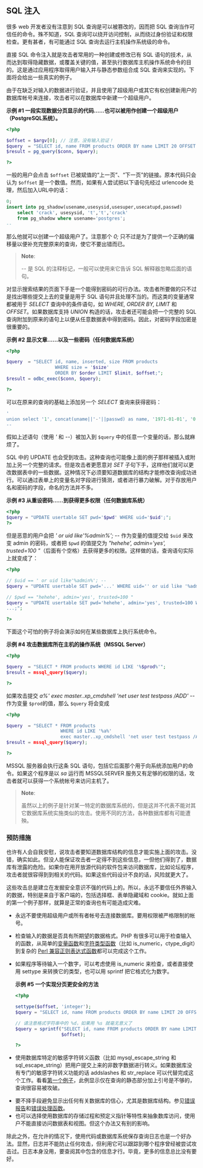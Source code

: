 SQL 注入
--------

很多 web 开发者没有注意到 SQL 查询是可以被篡改的，因而把 SQL
查询当作可信任的命令。殊不知道，SQL
查询可以绕开访问控制，从而绕过身份验证和权限检查。更有甚者，有可能通过
SQL 查询去运行主机操作系统级的命令。

直接 SQL 命令注入就是攻击者常用的一种创建或修改已有 SQL
语句的技术，从而达到取得隐藏数据，或覆盖关键的值，甚至执行数据库主机操作系统命令的目的。这是通过应用程序取得用户输入并与静态参数组合成
SQL 查询来实现的。下面将会给出一些真实的例子。

由于在缺乏对输入的数据进行验证，并且使用了超级用户或其它有权创建新用户的数据库帐号来连接，攻击者可以在数据库中新建一个超级用户。

**示例 \#1
一段实现数据分页显示的代码……也可以被用作创建一个超级用户（PostgreSQL系统）。**

``` php
<?php

$offset = $argv[0]; // 注意，没有输入验证！
$query  = "SELECT id, name FROM products ORDER BY name LIMIT 20 OFFSET $offset;";
$result = pg_query($conn, $query);

?>
```

一般的用户会点击 `$offset`
已被斌值的“上一页”、“下一页”的链接。原本代码只会认为 `$offset`
是一个数值。然而，如果有人尝试把以下语句先经过 <span
class="function">urlencode</span> 处理，然后加入URL中的话：

``` sql
0;
insert into pg_shadow(usename,usesysid,usesuper,usecatupd,passwd)
    select 'crack', usesysid, 't','t','crack'
    from pg_shadow where usename='postgres';
--
```

那么他就可以创建一个超级用户了。注意那个 *0;*
只不过是为了提供一个正确的偏移量以便补充完整原来的查询，使它不要出错而已。

> **Note**:
>
> *--* 是 SQL 的注释标记，一般可以使用来它告诉 SQL
> 解释器忽略后面的语句。

对显示搜索结果的页面下手是一个能得到密码的可行办法。攻击者所要做的只不过是找出哪些提交上去的变量是用于
SQL 语句并且处理不当的。而这类的变量通常都被用于 *SELECT*
查询中的条件语句，如 *WHERE, ORDER BY, LIMIT* 和
*OFFSET*。如果数据库支持 *UNION* 构造的话，攻击者还可能会把一个完整的
SQL
查询附加到原来的语句上以便从任意数据表中得到密码。因此，对密码字段加密是很重要的。

**示例 \#2 显示文章……以及一些密码（任何数据库系统）**

``` php
<?php

$query  = "SELECT id, name, inserted, size FROM products
                  WHERE size = '$size'
                  ORDER BY $order LIMIT $limit, $offset;";
$result = odbc_exec($conn, $query);

?>
```

可以在原来的查询的基础上添加另一个 *SELECT* 查询来获得密码：

``` sql
'
union select '1', concat(uname||'-'||passwd) as name, '1971-01-01', '0' from usertable;
--
```

假如上述语句（使用 *'* 和 *--*）被加入到 `$query`
中的任意一个变量的话，那么就麻烦了。

SQL 中的 UPDATE
也会受到攻击。这种查询也可能像上面的例子那样被插入或附加上另一个完整的请求。但是攻击者更愿意对
*SET*
子句下手，这样他们就可以更改数据表中的一些数据。这种情况下必须要知道数据库的结构才能修改查询成功进行。可以通过表单上的变量名对字段进行猜测，或者进行暴力破解。对于存放用户名和密码的字段，命名的方法并不多。

**示例 \#3 从重设密码……到获得更多权限（任何数据库系统）**

``` php
<?php
$query = "UPDATE usertable SET pwd='$pwd' WHERE uid='$uid';";
?>
```

但是恶意的用户会把 *' or uid like'%admin%'; --* 作为变量的值提交给
`$uid` 来改变 admin 的密码，或者把 `$pwd` 的值提交为 *"hehehe',
admin='yes', trusted=100
"*（后面有个空格）去获得更多的权限。这样做的话，查询语句实际上就变成了：

``` php
<?php

// $uid == ' or uid like'%admin%'; --
$query = "UPDATE usertable SET pwd='...' WHERE uid='' or uid like '%admin%'; --";

// $pwd == "hehehe', admin='yes', trusted=100 "
$query = "UPDATE usertable SET pwd='hehehe', admin='yes', trusted=100 WHERE
...;";

?>
```

下面这个可怕的例子将会演示如何在某些数据库上执行系统命令。

**示例 \#4 攻击数据库所在主机的操作系统（MSSQL Server）**

``` php
<?php

$query  = "SELECT * FROM products WHERE id LIKE '%$prod%'";
$result = mssql_query($query);

?>
```

如果攻击提交 *a%' exec master..xp\_cmdshell 'net user test testpass
/ADD' --* 作为变量 `$prod`的值，那么 `$query` 将会变成

``` php
<?php

$query  = "SELECT * FROM products
                    WHERE id LIKE '%a%'
                    exec master..xp_cmdshell 'net user test testpass /ADD'--";
$result = mssql_query($query);

?>
```

MSSQL 服务器会执行这条 SQL
语句，包括它后面那个用于向系统添加用户的命令。如果这个程序是以 *sa*
运行而 MSSQLSERVER
服务又有足够的权限的话，攻击者就可以获得一个系统帐号来访问主机了。

> **Note**:
>
> 虽然以上的例子是针对某一特定的数据库系统的，但是这并不代表不能对其它数据库系统实施类似的攻击。使用不同的方法，各种数据库都有可能遭殃。

### 预防措施

也许有人会自我安慰，说攻击者要知道数据库结构的信息才能实施上面的攻击。没错，确实如此。但没人能保证攻击者一定得不到这些信息，一但他们得到了，数据库有泄露的危险。如果你在用开放源代码的软件包来访问数据库，比如论坛程序，攻击者就很容得到到相关的代码。如果这些代码设计不良的话，风险就更大了。

这些攻击总是建立在发掘安全意识不强的代码上的。所以，永远不要信任外界输入的数据，特别是来自于客户端的，包括选择框、表单隐藏域和
cookie。就如上面的第一个例子那样，就算是正常的查询也有可能造成灾难。

-   <span class="simpara">
    永远不要使用超级用户或所有者帐号去连接数据库。要用权限被严格限制的帐号。
    </span>

-   <span class="simpara"> 检查输入的数据是否具有所期望的数据格式。PHP
    有很多可以用于检查输入的函数，从简单的<a href="/ref/var.html" class="link">变量函数</a>和<a href="/ref/ctype.html" class="link">字符类型函数</a>（比如
    <span class="function">is\_numeric</span>，<span
    class="function">ctype\_digit</span>）到复杂的
    <a href="/ref/pcre.html" class="link">Perl 兼容正则表达式函数</a>都可以完成这个工作。
    </span>

-   如果程序等待输入一个数字，可以考虑使用 <span
    class="function">is\_numeric</span> 来检查，或者直接使用 <span
    class="function">settype</span> 来转换它的类型，也可以用 <span
    class="function">sprintf</span> 把它格式化为数字。

    **示例 \#5 一个实现分页更安全的方法**

    ``` php
    <?php

    settype($offset, 'integer');
    $query = "SELECT id, name FROM products ORDER BY name LIMIT 20 OFFSET $offset;";

    // 请注意格式字符串中的 %d，如果用 %s 就毫无意义了
    $query = sprintf("SELECT id, name FROM products ORDER BY name LIMIT 20 OFFSET %d;",
                     $offset);

    ?>
    ```

-   <span class="simpara"> 使用数据库特定的敏感字符转义函数（比如 <span
    class="function">mysql\_escape\_string</span> 和 <span
    class="function">sql\_escape\_string</span>）把用户提交上来的非数字数据进行转义。如果数据库没有专门的敏感字符转义功能的话
    <span class="function">addslashes</span> 和 <span
    class="function">str\_replace</span>
    可以代替完成这个工作。看看<a href="/security/database/storage.html" class="link">第一个例子</a>，此例显示仅在查询的静态部分加上引号是不够的，查询很容易被攻破。
    </span>

-   <span class="simpara">
    要不择手段避免显示出任何有关数据库的信心，尤其是数据库结构。参见<a href="/security/errors.html" class="link">错误报告</a>和<a href="/ref/errorfunc.html" class="link">错误处理函数</a>。
    </span>

-   <span class="simpara">
    也可以选择使用数据库的存储过程和预定义指针等特性来抽象数库访问，使用户不能直接访问数据表和视图。但这个办法又有别的影响。
    </span>

除此之外，在允许的情况下，使用代码或数据库系统保存查询日志也是一个好办法。显然，日志并不能防止任何攻击，但利用它可以跟踪到哪个程序曾经被尝试攻击过。日志本身没用，要查阅其中包含的信息才行。毕竟，更多的信息总比没有要好。
